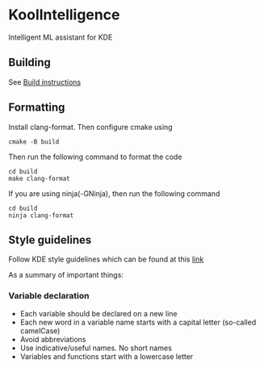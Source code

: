 # KoolIntelligence
Intelligent ML assistant for KDE

## Building

See [Build instructions](docs/BuildInstructions.md)

## Formatting

Install clang-format.
Then configure cmake using
```
cmake -B build
```

Then run the following command to format the code
```
cd build
make clang-format
```

If you are using ninja(-GNinja), then run the following command
```
cd build
ninja clang-format
```

## Style guidelines

Follow KDE style guidelines which can be found at this [link](https://community.kde.org/Policies/Frameworks_Coding_Style)

As a summary of important things:


### Variable declaration
* Each variable should be declared on a new line
* Each new word in a variable name starts with a capital letter (so-called camelCase)
* Avoid abbreviations
* Use indicative/useful names. No short names
* Variables and functions start with a lowercase letter
